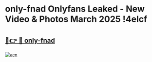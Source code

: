 # only-fnad Onlyfans Leaked - New Video & Photos March 2025 !4elcf

# <h2><a href="https://o2phkc.iuczelnia.edu.pl?title=only-fnad&ref=4elcf">🔗👉 🔴 only-fnad</a></h2>

[![acn](https://github.com/user-attachments/assets/0f9c940e-d8b0-45ae-aac7-cd30a18b3e1c)](https://o2phkc.iuczelnia.edu.pl?title=only-fnad&ref=4elcf)

